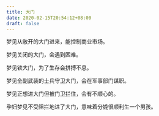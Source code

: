 ```yaml
---
title: 大门
date: 2020-02-15T20:54:12+08:00
draft: false
---
```


梦见从敞开的大门进来，能控制商业市场。<br>


梦见关闭的大门，会遇到困难。<br>


梦见铁大门，为了生存会拼搏不息。<br>


梦见全副武装的士兵守卫大门，会在军事部门谋职。<br>


梦见正想进大门但被门卫拦住，会有不顺心的。<br>


孕妇梦见不受阻拦地进了大门，意味着分娩很顺利生一个男孩。<br>

